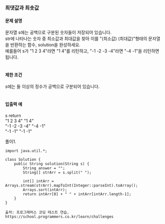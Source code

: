 ### 최댓값과 최솟값

#### 문제 설명
문자열 s에는 공백으로 구분된 숫자들이 저장되어 있습니다. <br>
str에 나타나는 숫자 중 최소값과 최대값을 찾아 이를 "(최소값) (최대값)"형태의 문자열을 반환하는 함수, solution을 완성하세요.<br>
예를들어 s가 "1 2 3 4"라면 "1 4"를 리턴하고, "-1 -2 -3 -4"라면 "-4 -1"을 리턴하면 됩니다.<br>
<br>

#### 제한 조건
s에는 둘 이상의 정수가 공백으로 구분되어 있습니다.<br>
<br>
#### 입출력 예<br>
s	return<br>
"1 2 3 4"	"1 4"<br>
"-1 -2 -3 -4"	"-4 -1"<br>
"-1 -1"	"-1 -1"<br>

풀이1.
```
import java.util.*;

class Solution {
    public String solution(String s) {
        String answer = "";
        String[] strArr = s.split(" ");
        
        int[] intArr = Arrays.stream(strArr).mapToInt(Integer::parseInt).toArray();
        Arrays.sort(intArr);
        return intArr[0] + " " + intArr[intArr.length-1];
    }
}

출처: 프로그래머스 코딩 테스트 연습, https://school.programmers.co.kr/learn/challenges
